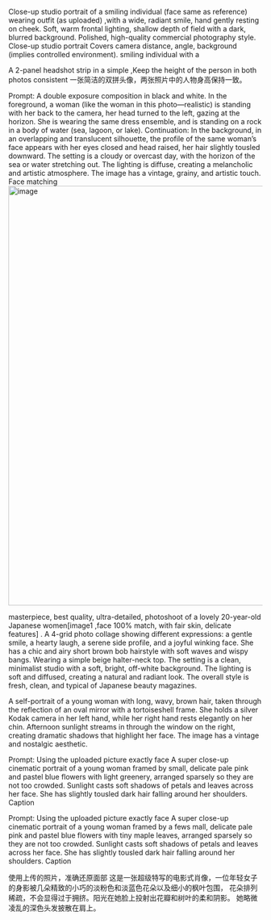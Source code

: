 Close-up studio portrait of a smiling individual (face same as reference) wearing outfit (as uploaded) ,with a wide, radiant smile, hand gently resting on cheek. Soft, warm frontal lighting, shallow depth of field with a dark, blurred background. Polished, high-quality commercial photography style.
Close-up studio portrait Covers camera distance, angle, background (implies controlled environment).
 smiling individual with a


A 2-panel headshot strip in a simple ,Keep the height of the person in both photos consistent
一张简洁的双拼头像，两张照片中的人物身高保持一致。


Prompt: A double exposure composition in black and white. In the foreground, a woman (like the woman in this photo—realistic) is standing with her back to the camera, her head turned to the left, gazing at the horizon. She is wearing the same dress ensemble, and is standing on a rock in a body of water (sea, lagoon, or lake).
Continuation: In the background, in an overlapping and translucent silhouette, the profile of the same woman’s face appears with her eyes closed and head raised, her hair slightly tousled downward. The setting is a cloudy or overcast day, with the horizon of the sea or water stretching out. The lighting is diffuse, creating a melancholic and artistic atmosphere. The image has a vintage, grainy, and artistic touch. Face matching
<img width="1248" height="832" alt="image" src="https://github.com/user-attachments/assets/c7ee4339-64bf-4e5c-acde-931eca09854f" />



masterpiece, best quality, ultra-detailed, photoshoot of a lovely 20-year-old Japanese women[image1 ,face 100% match, with fair skin, delicate features] . A 4-grid photo collage showing different expressions: a gentle smile, a hearty laugh, a serene side profile, and a joyful winking face. She has a chic and airy short brown bob hairstyle with soft waves and wispy bangs. Wearing a simple beige halter-neck top. The setting is a clean, minimalist studio with a soft, bright, off-white background. The lighting is soft and diffused, creating a natural and radiant look. The overall style is fresh, clean, and typical of Japanese beauty magazines.


A self-portrait of a young woman with long, wavy, brown hair, taken through the reflection of an oval mirror with a tortoiseshell frame. She holds a silver Kodak camera in her left hand, while her right hand rests elegantly on her chin. Afternoon sunlight streams in through the window on the right, creating dramatic shadows that highlight her face. The image has a vintage and nostalgic aesthetic.


Prompt:
Using the uploaded picture exactly face
A super close-up cinematic portrait of a young woman framed by small, delicate pale pink and pastel blue flowers with light greenery, 
arranged sparsely so they are not too crowded. Sunlight casts soft shadows of petals and leaves across her face. 
She has slightly tousled dark hair falling around her shoulders.
Caption

Prompt:
Using the uploaded picture exactly face
A super close-up cinematic portrait of a young woman framed by  a fews  mall, delicate pale pink and pastel blue flowers with  tiny maple leaves,
arranged sparsely so they are not too crowded. Sunlight casts soft shadows of petals and leaves across her face. 
She has slightly tousled dark hair falling around her shoulders.
Caption

使用上传的照片，准确还原面部
这是一张超级特写的电影式肖像，一位年轻女子的身影被几朵精致的小巧的淡粉色和淡蓝色花朵以及细小的枫叶包围，
花朵排列稀疏，不会显得过于拥挤。阳光在她脸上投射出花瓣和树叶的柔和阴影。
她略微凌乱的深色头发披散在肩上。

